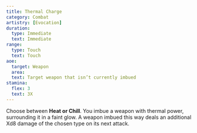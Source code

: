 ```yaml
---
title: Thermal Charge
category: Combat
artistry: [Evocation]
duration:
  type: Immediate
  text: Immediate
range:
  type: Touch
  text: Touch
aoe:
  target: Weapon
  area: 
  text: Target weapon that isn’t currently imbued
stamina:
  flex: 3
  text: 3X
---
```

Choose between **Heat or Chill**. You imbue a weapon with thermal power, surrounding it in a faint glow. A weapon imbued this way deals an additional Xd8 damage of the chosen type on its next attack.
